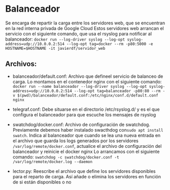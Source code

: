 # Balanceador

Se encarga de repartir la carga entre los servidores web, que se encuentran en la red interna privada de Google Cloud
Estos servidores web arrancan el servicio con el siguiente comando, que usa el rsyslog para notificar al balanceador:
`docker run --log-driver syslog --log-opt syslog-address=udp://10.0.0.2:514 --log-opt tag=docker --rm -p80:5000 -e HOSTNAME=$HOSTNAME -it javierdf/servidor_web`

## Archivos:

- balanceador/default.conf: Archivo que defineel servicio de balanceo de carga. Lo montamos en el contenedor nginx con el siguiente comando:
`docker run --name balanceador --log-driver syslog --log-opt syslog-address=udp://10.0.0.2:514 --log-opt tag=balanceador -p80:80 --rm -v $(pwd)/balanceador/default.conf:/etc/nginx/conf.d/default.conf nginx`

- telegraf.conf: Debe situarse en el directorio /etc/rsyslog.d/ y es el que configura el balanceador para que escuche los mensajes de rsyslog

- swatchdog/docker.conf: Archivo de configuración de swatchdog. Previamente debemos haber instalado swacthdog con`sudo apt install swatch`. 
    Indica al balanceador que cuando se lea una nueva entrada en el archivo que guarda los logs generados por los servidores `/var/log/remote/docker.conf`, actualice el archivo de configuración del balanceador y reinicie el docker nginx
    Lo arrancamos con el siguiente comando:
    `swatchdog -c swatchdog/docker.conf -t /var/log/remote/docker.log --daemon`

- lector.py: Reescribe el archivo que define los servidores disponibles para el reparto de carga.
    Así añade o elimina los servidores en función de si están disponibles o no
